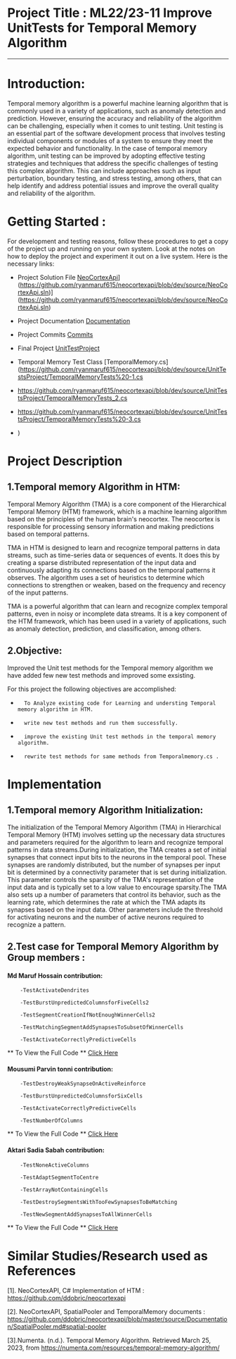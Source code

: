# Project Title : ML22/23-11 Improve UnitTests for Temporal Memory Algorithm
--------------------------------------------------------------------------------------------
# Introduction:

Temporal memory algorithm is a powerful machine learning algorithm that is commonly used in a variety of applications, such as anomaly detection and prediction. However, ensuring the accuracy and reliability of the algorithm can be challenging, especially when it comes to unit testing. Unit testing is an essential part of the software development process that involves testing individual components or modules of a system to ensure they meet the expected behavior and functionality. In the case of temporal memory algorithm, unit testing can be improved by adopting effective testing strategies and techniques that address the specific challenges of testing this complex algorithm. This can include approaches such as input perturbation, boundary testing, and stress testing, among others, that can help identify and address potential issues and improve the overall quality and reliability of the algorithm.

# Getting Started : 

For development and testing reasons, follow these procedures to get a copy of the project up and running on your own system. Look at the notes on
how to deploy the project and experiment it out on a live system. Here is the necessary links:

- Project Solution File [NeoCortexApi]([[https://github.com/UniversityOfAppliedSciencesFrankfurt/se-cloud-2022-2023/blob/Team_UnitTestBD/Source/MyProject/UnitTestProject/NeoCortexApi.All.sln)](https://github.com/ryanmaruf615/neocortexapi/blob/dev/source/NeoCortexApi.sln)](https://github.com/ryanmaruf615/neocortexapi/blob/dev/source/NeoCortexApi.sln)

- Project Documentation [Documentation](https://github.com/ryanmaruf615/neocortexapi/tree/dev/source/MySEProject/Documentation)
  
- Project Commits  [Commits](https://github.com/ryanmaruf615/neocortexapi/commits/dev)

- Final Project [UnitTestProject](https://github.com/ryanmaruf615/neocortexapi/blob/dev/source/NeoCortexApi/TemporalMemory.cs)

- Temporal Memory Test Class [TemporalMemory.cs](https://github.com/ryanmaruf615/neocortexapi/blob/dev/source/UnitTestsProject/TemporalMemoryTests%20-1.cs
- https://github.com/ryanmaruf615/neocortexapi/blob/dev/source/UnitTestsProject/TemporalMemoryTests_2.cs
- https://github.com/ryanmaruf615/neocortexapi/blob/dev/source/UnitTestsProject/TemporalMemoryTests%20-3.cs
- )

**Project Description**
========================

## 1.Temporal memory Algorithm in HTM:
Temporal Memory Algorithm (TMA) is a core component of the Hierarchical Temporal Memory (HTM) framework, which is a machine learning algorithm based on the principles of the human brain's neocortex. The neocortex is responsible for processing sensory information and making predictions based on temporal patterns.

TMA in HTM is designed to learn and recognize temporal patterns in data streams, such as time-series data or sequences of events. It does this by creating a sparse distributed representation of the input data and continuously adapting its connections based on the temporal patterns it observes. The algorithm uses a set of heuristics to determine which connections to strengthen or weaken, based on the frequency and recency of the input patterns.

TMA is a powerful algorithm that can learn and recognize complex temporal patterns, even in noisy or incomplete data streams. It is a key component of the HTM framework, which has been used in a variety of applications, such as anomaly detection, prediction, and classification, among others.

2.Objective:
------------

Improved the Unit test methods for the Temporal memory algorithm we have added few new test methods and improved some exsisting.

For this project the following objectives are accomplished:

-       To Analyze existing code for Learning and understing Temporal memory algorithm in HTM.
-       write new test methods and run them successfully.
-       improve the existing Unit test methods in the temporal memory algorithm.
-       rewrite test methods for same methods from Temporalmemory.cs .

**Implementation**
==================

1.Temporal memory Algorithm Initialization:
--------------------------------
The initialization of the Temporal Memory Algorithm (TMA) in Hierarchical Temporal Memory (HTM) involves setting up the necessary data structures and parameters required for the algorithm to learn and recognize temporal patterns in data streams.During initialization, the TMA creates a set of initial synapses that connect input bits to the neurons in the temporal pool. These synapses are randomly distributed, but the number of synapses per input bit is determined by a connectivity parameter that is set during initialization. This parameter controls the sparsity of the TMA's representation of the input data and is typically set to a low value to encourage sparsity.The TMA also sets up a number of parameters that control its behavior, such as the learning rate, which determines the rate at which the TMA adapts its synapses based on the input data. Other parameters include the threshold for activating neurons and the number of active neurons required to recognize a pattern.


2.Test case for Temporal Memory Algorithm by Group members :
--------------------------------------------------------------
#### Md Maruf Hossain contribution:

        -TestActivateDendrites  
        
        -TestBurstUnpredictedColumnsforFiveCells2
        
        -TestSegmentCreationIfNotEnoughWinnerCells2
        
        -TestMatchingSegmentAddSynapsesToSubsetOfWinnerCells
        
        -TestActivateCorrectlyPredictiveCells
        
** To View the Full Code ** 
[Click Here](https://github.com/ryanmaruf615/neocortexapi/blob/dev/source/UnitTestsProject/TemporalMemoryTests%20-1.cs)    


#### Mousumi Parvin tonni contribution:

        -TestDestroyWeakSynapseOnActiveReinforce  
        
        -TestBurstUnpredictedColumnsforSixCells
        
        -TestActivateCorrectlyPredictiveCells
        
        -TestNumberOfColumns   
        
** To View the Full Code ** 
[Click Here](https://github.com/ryanmaruf615/neocortexapi/blob/dev/source/UnitTestsProject/TemporalMemoryTests_2.cs)    

#### Aktari Sadia Sabah contribution:

        -TestNoneActiveColumns  
        
        -TestAdaptSegmentToCentre
        
        -TestArrayNotContainingCells
        
        -TestDestroySegmentsWithTooFewSynapsesToBeMatching
        
        -TestNewSegmentAddSynapsesToAllWinnerCells
        
** To View the Full Code ** 
[Click Here](https://github.com/ryanmaruf615/neocortexapi/blob/dev/source/UnitTestsProject/TemporalMemoryTests%20-3.cs)    




**Similar Studies/Research used as References**
===============================================

[1]. NeoCortexAPI, C# Implementation of HTM : https://github.com/ddobric/neocortexapi

[2]. NeoCortexAPI, SpatialPooler and TemporalMemory documents : https://github.com/ddobric/neocortexapi/blob/master/source/Documentation/SpatialPooler.md#spatial-pooler

[3].Numenta. (n.d.). Temporal Memory Algorithm. Retrieved March 25, 2023, from https://numenta.com/resources/temporal-memory-algorithm/

